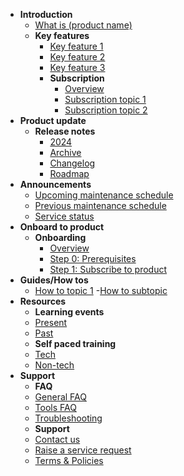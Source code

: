 
<!-- The main sections and sub-items are listed hierarchically below -->

- **Introduction**
  - [What is (product name)](/product-overview)
  - **Key features**
    - [Key feature 1](/key-feature/key-feature-1)
    - [Key feature 2](/key-feature/key-feature-2)
    - [Key feature 3](/key-feature/key-feature-3)
    - **Subscription**
      - [Overview](/subscription/overview)
      - [Subscription topic 1](/subscription/insert-topic-name)
      - [Subscription topic 2](/subscription/insert-topic-name-2)
- **Product update**
  - **Release notes** 
    - [2024](/release-notes/2024)
    - [Archive](/release-notes/archive)
    - [Changelog](/release-notes/changelog)
    - [Roadmap](/release-notes/roadmap)
- **Announcements**
  - [Upcoming maintenance schedule](/announcements/upcoming)
  - [Previous maintenance schedule](/announcements/previous)
  - [Service status](/announcements/service-status)
- **Onboard to product**
  - **Onboarding**
    - [Overview](/onboarding/overview)
    - [Step 0: Prerequisites](/onboarding/prerequisites)
    - [Step 1: Subscribe to product](/onboarding/subscribe-to-product)
- **Guides/How tos**
  - [How to topic 1](/tutorials/topic-1)
    -[How to subtopic](/tutorials/subtopic)
- **Resources**
  - **Learning events**
   - [Present](/resources/present)
   - [Past](/resources/past)
  - **Self paced training**
   - [Tech](/resources/tech)
   - [Non-tech](/resources/non-tech)
- **Support**
  - **FAQ**
   - [General FAQ](/support/general-faq)
   - [Tools FAQ](/support/tools-faq)
   - [Troubleshooting](/support/troubleshooting)
  - **Support**
   - [Contact us](/support/contact-us)
   - [Raise a service request](/support/raise-a-service-request)
   - [Terms & Policies](/supportterms-policies)

<!-- Guidelines for sidebar titles:
1. Keep titles concise to avoid wrapping: aim for fewer than 40 characters.
2. Use sentence case for all titles: only the first letter of the first word and proper nouns are capitalized.
3. Ensure that each link leads directly to the relevant section to facilitate easy navigation.
4. Regularly update the sidebar to reflect the most current documentation structure and content.
5. Tailor the categories and links to the specific needs and structure of your documentation.
-->
